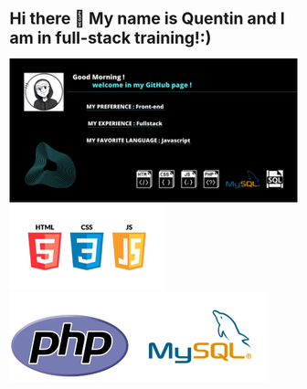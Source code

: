 <h1>Hi there 👋 My name is Quentin and I am in full-stack training!:)</h1>

![img](https://github.com/Quentin70200/Quentin70200/blob/main/img.git/Good%20Morning%20!%20welcome%20in%20my%20GitHub.png)
  ![img](https://github.com/Quentin70200/Quentin70200/blob/main/img.git/logohtmlcssjs.png)
  ![img](https://github.com/Quentin70200/Quentin70200/blob/main/img.git/php-mysql.png)

<!--
**Quentin70200/Quentin70200** is a ✨ _special_ ✨ repository because its `README.md` (this file) appears on your GitHub profile.

Here are some ideas to get you started:

- 🔭 I’m currently working on ...
- 🌱 I’m currently learning ...
- 👯 I’m looking to collaborate on ...
- 🤔 I’m looking for help with ...
- 💬 Ask me about ...
- 📫 How to reach me: ...
- 😄 Pronouns: ...
- ⚡ Fun fact: ...
-->
